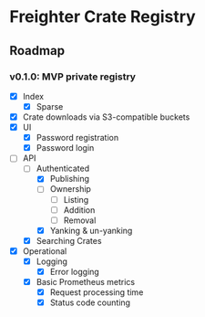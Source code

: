 # Freighter Crate Registry


## Roadmap
### v0.1.0: MVP private registry
- [X] Index
  - [x] Sparse
- [X] Crate downloads via S3-compatible buckets
- [X] UI
  - [X] Password registration
  - [X] Password login
- [ ] API
  - [ ] Authenticated
    - [X] Publishing
    - [ ] Ownership
      - [ ] Listing
      - [ ] Addition
      - [ ] Removal
    - [X] Yanking & un-yanking
  - [X] Searching Crates
- [X] Operational
  - [X] Logging
    - [X] Error logging
  - [X] Basic Prometheus metrics
    - [X] Request processing time
    - [X] Status code counting
